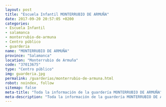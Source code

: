 ```yaml
---
layout: post
title: "Escuela Infantil MONTERRUBIO DE ARMUÑA"
date: 2017-09-20 20:57:05 +0200
categories:
- Escuela Infantil
- salamanca
- monterrubio-de-armuna
- Centro público
- guarderia
name: "MONTERRUBIO DE ARMUÑA"
province: "Salamanca"
location: "Monterrubio de Armuña"
code: "37013675"
type: "Centro público"
img: guarderia.jpg
permalink: /guarderias/monterrubio-de-armuna.html
robot: noindex, follow
sitemap: false
meta-title: "Toda la información de la guardería MONTERRUBIO DE ARMUÑA"
meta-description: "Toda la información de la guardería MONTERRUBIO DE ARMUÑA"
---
```

